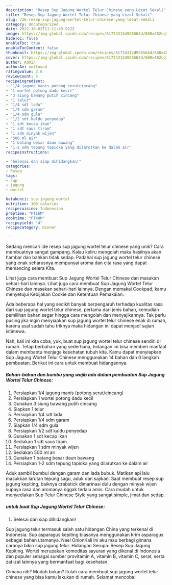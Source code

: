 ```yaml
---
description: "Resep Sup Jagung Wortel Telur Chinese yang Lezat Sekali"
title: "Resep Sup Jagung Wortel Telur Chinese yang Lezat Sekali"
slug: 726-resep-sup-jagung-wortel-telur-chinese-yang-lezat-sekali
category: Uncategorized
date: 2022-10-02T11:11:49.922Z
image: https://img-global.cpcdn.com/recipes/61724313d926564d/680x482cq70/sup-jagung-wortel-telur-chinese-foto-resep-utama.jpg
hideToc: false
enableToc: true
enableTocContent: false
thumbnail: https://img-global.cpcdn.com/recipes/61724313d926564d/680x482cq70/sup-jagung-wortel-telur-chinese-foto-resep-utama.jpg
cover: https://img-global.cpcdn.com/recipes/61724313d926564d/680x482cq70/sup-jagung-wortel-telur-chinese-foto-resep-utama.jpg
author: Admin
authorAv: notfound
ratingvalue: 3.6
reviewcount: 5
recipeingredient:
- "1/4 jagung manis potong serutcincang"
- "1 wortel potong dadu kecil"
- "3 siung bawang putih cincang"
- "1 telur"
- "1/4 sdt lada"
- "1/4 sdm garam"
- "1/4 sdm gula"
- "1/2 sdt kaldu penyedap"
- "1 sdt kecap ikan"
- "1 sdt saus tiram"
- "1 sdm minyak wijen"
- "500 ml air"
- "1 batang besar daun bawang"
- "1-2 sdm tepung tapioka yang dilarutkan ke dalam air"
recipeinstructions:

- "Selesai dan siap dihidangkan!"
categories:
- Resep
tags:
- sup
- jagung
- wortel

katakunci: sup jagung wortel 
nutrition: 109 calories
recipecuisine: Indonesian
preptime: "PT16M"
cooktime: "PT48M"
recipeyield: "4"
recipecategory: Dinner

---
```





Sedang mencari ide resep sup jagung wortel telur chinese yang unik? Cara membuatnya sangat gampang. Kalau keliru mengolah maka hasilnya akan hambar dan bahkan tidak sedap. Padahal sup jagung wortel telur chinese yang enak seharusnya mempunyai aroma dan cita rasa yang dapat memancing selera Kita.





Lihat juga cara membuat Sup Jagung Wortel Telur Chinese dan masakan sehari-hari lainnya. Lihat juga cara membuat Sup Jagung Wortel Telur Chinese dan masakan sehari-hari lainnya. Dengan memakai Cookpad, kamu menyetujui Kebijakan Cookie dan Ketentuan Pemakaian.

Ada beberapa hal yang sedikit banyak berpengaruh terhadap kualitas rasa dari sup jagung wortel telur chinese, pertama dari jenis bahan, kemudian pemilihan bahan segar hingga cara mengolah dan menyajikannya. Tak perlu pusing jika ingin menyiapkan sup jagung wortel telur chinese enak di rumah, karena asal sudah tahu triknya maka hidangan ini dapat menjadi sajian istimewa.






Nah, kali ini kita coba, yuk, buat sup jagung wortel telur chinese sendiri di rumah. Tetap berbahan yang sederhana, hidangan ini bisa memberi manfaat dalam membantu menjaga kesehatan tubuh kita. Kamu dapat menyiapkan Sup Jagung Wortel Telur Chinese menggunakan 14 bahan dan 0 langkah pembuatan. Berikut ini cara untuk membuat hidangannya.

<!--inarticleads1-->

##### Bahan-bahan dan bumbu yang wajib ada dalam pembuatan Sup Jagung Wortel Telur Chinese:

1. Persiapkan 1/4 jagung manis (potong serut/cincang)
1. Persiapkan 1 wortel potong dadu kecil
1. Gunakan 3 siung bawang putih cincang
1. Siapkan 1 telur
1. Persiapkan 1/4 sdt lada
1. Persiapkan 1/4 sdm garam
1. Siapkan 1/4 sdm gula
1. Persiapkan 1/2 sdt kaldu penyedap
1. Gunakan 1 sdt kecap ikan
1. Sediakan 1 sdt saus tiram
1. Persiapkan 1 sdm minyak wijen
1. Sediakan 500 ml air
1. Gunakan 1 batang besar daun bawang
1. Persiapkan 1-2 sdm tepung tapioka yang dilarutkan ke dalam air


Aduk sambil bumbui dengan garam dan lada bubuk. Matikan api lalu masukkan larutan tepung sagu, aduk dan sajikan. Saat membuat resep sup jagung kepiting, baiknya crabstick dimarinasi dulu dengan minyak wijen supaya rasa dan aromanya nggak terlalu amis. Cara mudah untuk menyediakan Sup Telur Chinese Style yang sangat simple, jimat dan sedap. 

<!--inarticleads2-->

#####  untuk buat Sup Jagung Wortel Telur Chinese:


1. Selesai dan siap dihidangkan!

Sup jagung telur termasuk salah satu hidangan China yang terkenal di Indonesia. Sup asparagus kepiting biasanya menggunakan krim asparagus sebagai bahan utamanya. Nael OnionKali ini aku mau berbagi gimana caranya bikin sup jagung telur. Hidangan Serupa: Resep Sup Jagung Kepiting. Wortel merupakan komoditas sayuran yang dikenal di Indonesia dan populer sebagai sumber provitamin A, vitamin B, vitamin C, serat, serta zat-zat lainnya yang bermanfaat bagi kesehatan. 

Gimana nih? Mudah bukan? Itulah cara membuat sup jagung wortel telur chinese yang bisa kamu lakukan di rumah. Selamat mencoba!
